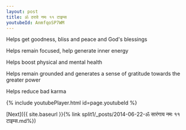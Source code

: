 ```yaml
---
layout: post
title: ॐ ठरावे नमः ११ टाइम्स
youtubeId: AnmfqoSP7WM
---
```

 
 
Helps get goodness, bliss and peace and God's blessings
 
Helps remain focused, help generate inner energy 
 
Helps boost physical and mental health 
 
Helps remain grounded and generates a sense of gratitude towards the greater power 
 
Helps reduce bad karma
 
 
 
 


{% include youtubePlayer.html id=page.youtubeId %}
 
[Next]({{ site.baseurl }}{% link  split1/_posts/2014-06-22-ॐ सारंगाय नमः ११ टाइम्स.md%})
 

